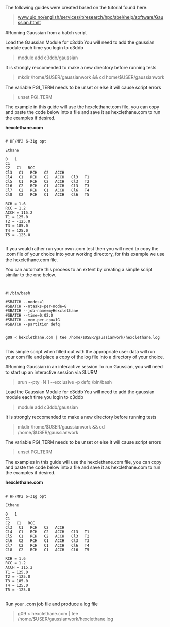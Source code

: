 The following guides were created based on the tutorial found here:
>www.uio.no/english/services/it/research/hpc/abel/help/software/Gaussian.htmlt



#Running Gaussian from a batch script

Load the Gaussian Module for c3ddb
You will need to add the gaussian module each time you login to c3ddb
> module add c3ddb/gaussian


It is strongly reccomended to make a new directory before running tests 

>mkdir /home/$USER/gaussianwork && cd  home/$USER/gaussianwork

The variable PGI_TERM needs to be unset or else it will cause script errors</p>
>unset PGI_TERM

The example in this guide will use the hexclethane.com file, you can copy and paste the code below into a file and save it as hexclethane.com to run the examples if desired.

<strong>hexclethane.com</strong>
    
<pre><code> 
# HF/MP2 6-31g opt

Ethane

0   1                        
C1                      
C2   C1   RCC
Cl3   C1   RCH   C2   ACCH
Cl4   C1   RCH   C2   ACCH   Cl3   T1
Cl5   C1   RCH   C2   ACCH   Cl3   T2
Cl6   C2   RCH   C1   ACCH   Cl3   T3
Cl7   C2   RCH   C1   ACCH   Cl6   T4
Cl8   C2   RCH   C1   ACCH   Cl6   T5

RCH = 1.6
RCC = 1.2
ACCH = 115.2
T1 = 125.0
T2 = -125.0
T3 = 185.0
T4 = 125.0
T5 = -125.0

</code></pre>


<p>If you would rather run your own .com test then you will need to copy the .com file of your choice into your working directory, for this example we use the hexclethane.com file.</p>

<p> You can automate this process to an extent by creating a simple script similar to the one below.</p>

<pre><code>

#!/bin/bash

#SBATCH --nodes=1
#SBATCH --ntasks-per-node=8
#SBATCH --job-name=myHexclethane
#SBATCH --time=0:02:0
#SBATCH --mem-per-cpu=1G
#SBATCH --partition defq


g09 < hexclethane.com | tee /home/$USER/gaussianwork/hexclethane.log

</code></pre>

<p> This simple script when filled out with the appropriate user data will run your com file and place a copy of the log file into a directory of your choice. </p>




#Running Gaussian in an interactive session 
To run Gaussian, you will need to start up an interactive session via SLURM
> srun --pty -N 1 --exclusive -p defq /bin/bash


Load the Gaussian Module for c3ddb
You will need to add the gaussian module each time you login to c3ddb
> module add c3ddb/gaussian


It is strongly reccomended to make a new directory before running tests 

>mkdir /home/$USER/gaussianwork && cd  /home/$USER/gaussianwork

The variable PGI_TERM needs to be unset or else it will cause script errors
>unset PGI_TERM


The examples in this guide will use the hexclethane.com file, you can copy and paste the code below into a file and save it as hexclethane.com to run the examples if desired.</p>

<strong>hexclethane.com</strong>
    
<pre><code> 
# HF/MP2 6-31g opt

Ethane

0   1                        
C1                      
C2   C1   RCC
Cl3   C1   RCH   C2   ACCH
Cl4   C1   RCH   C2   ACCH   Cl3   T1
Cl5   C1   RCH   C2   ACCH   Cl3   T2
Cl6   C2   RCH   C1   ACCH   Cl3   T3
Cl7   C2   RCH   C1   ACCH   Cl6   T4
Cl8   C2   RCH   C1   ACCH   Cl6   T5

RCH = 1.6
RCC = 1.2
ACCH = 115.2
T1 = 125.0
T2 = -125.0
T3 = 185.0
T4 = 125.0
T5 = -125.0

</code></pre>

Run your .com job file and produce a log file


>g09 < hexclethane.com | tee /home/$USER/gaussianwork/hexclethane.log
